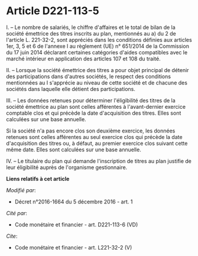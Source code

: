 # Article D221-113-5

I. – Le nombre de salariés, le chiffre d'affaires et le total de bilan de la société émettrice des titres inscrits au plan,
mentionnés au a) du 2 de l'article L. 221-32-2, sont appréciés dans les conditions définies aux articles 1er, 3, 5 et 6 de
l'annexe I au règlement (UE) n° 651/2014 de la Commission du 17 juin 2014 déclarant certaines catégories d'aides compatibles
avec le marché intérieur en application des articles 107 et 108 du traité.

II. – Lorsque la société émettrice des titres a pour objet principal de détenir des participations dans d'autres sociétés, le
respect des conditions mentionnées au I s'apprécie au niveau de cette société et de chacune des sociétés dans laquelle elle
détient des participations.

III. – Les données retenues pour déterminer l'éligibilité des titres de la société émettrice au plan sont celles afférentes à
l'avant-dernier exercice comptable clos et qui précède la date d'acquisition des titres. Elles sont calculées sur une base
annuelle.

Si la société n'a pas encore clos son deuxième exercice, les données retenues sont celles afférentes au seul exercice clos
qui précède la date d'acquisition des titres ou, à défaut, au premier exercice clos suivant cette même date. Elles sont
calculées sur une base annuelle.

IV. – Le titulaire du plan qui demande l'inscription de titres au plan justifie de leur éligibilité auprès de l'organisme
gestionnaire.

**Liens relatifs à cet article**

_Modifié par_:

  - Décret n°2016-1664 du 5 décembre 2016 - art. 1

_Cité par_:

  - Code monétaire et financier - art. D221-113-6 (VD)

_Cite_:

  - Code monétaire et financier - art. L221-32-2 (V)
